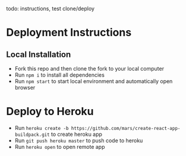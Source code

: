 todo: instructions, test clone/deploy
# Deployment Instructions

## Local Installation

- Fork this repo and then clone the fork to your local computer
- Run `npm i` to install all dependencies
- Run `npm start` to start local environment and automatically open browser

# Deploy to Heroku

- Run `heroku create -b https://github.com/mars/create-react-app-buildpack.git` to create heroku app
- Run `git push heroku master` to push code to heroku
- Run `heroku open` to open remote app
